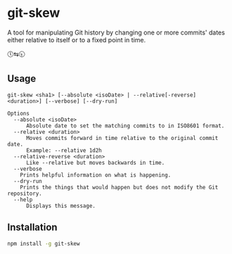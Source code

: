 # git-skew

A tool for manipulating Git history by changing one or more commits' dates either relative to itself or to a fixed point in time.

🕔⇆🕤

## Usage

```
git-skew <sha1> [--absolute <isoDate> | --relative[-reverse] <duration>] [--verbose] [--dry-run]

Options
  --absolute <isoDate>
      Absolute date to set the matching commits to in ISO8601 format.
  --relative <duration>
      Moves commits forward in time relative to the original commit date.
      Example: --relative 1d2h
  --relative-reverse <duration>
      Like --relative but moves backwards in time.
  --verbose
    Prints helpful information on what is happening.
  --dry-run
    Prints the things that would happen but does not modify the Git repository.
  --help
      Displays this message.
```

## Installation

```sh
npm install -g git-skew
```
